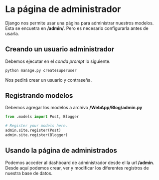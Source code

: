 # La página de administrador

Django nos permite usar una página para administrar nuestros modelos. Esta se encuetra en __/admin/__. Pero es necesario configurarla antes de usarla.

## Creando un usuario administrador

Debemos ejecutar en el _conda prompt_ lo siguiente.

```python
python manage.py createsuperuser
```

Nos pedirá crear un usuario y contraseña.


## Registrando modelos

Debemos agregar los modelos a archivo __/WebApp/Blog/admin.py__

```python
from .models import Post, Blogger

# Register your models here.
admin.site.register(Post)
admin.site.register(Blogger)
```

## Usando la página de administrados

Podemos acceder al dashboard de administrador desde el la url __/admin__. Desde aquí podemos crear, ver y modificar los diferentes registros de nuestra base de datos.